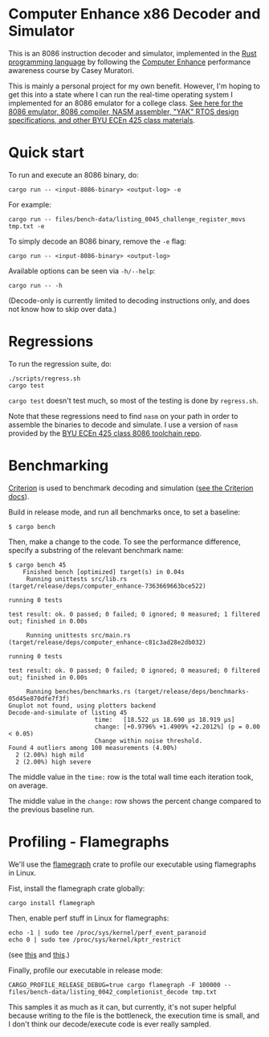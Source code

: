 # Computer Enhance x86 Decoder and Simulator

This is an 8086 instruction decoder and simulator, implemented in the [Rust
programming language][5] by following the [Computer Enhance][1] performance
awareness course by Casey Muratori.

This is mainly a personal project for my own benefit. However, I'm hoping to get
this into a state where I can run the real-time operating system I implemented
for an 8086 emulator for a college class. [See here for the 8086 emulator, 8086
compiler, NASM assembler, "YAK" RTOS design specifications, and other BYU ECEn
425 class materials][4].


# Quick start

To run and execute an 8086 binary, do:

```
cargo run -- <input-8086-binary> <output-log> -e
```

For example:

```
cargo run -- files/bench-data/listing_0045_challenge_register_movs tmp.txt -e
```

To simply decode an 8086 binary, remove the `-e` flag:

```
cargo run -- <input-8086-binary> <output-log>
```

Available options can be seen via `-h/--help`:
```
cargo run -- -h
```

(Decode-only is currently limited to decoding instructions only, and does not
know how to skip over data.)


# Regressions

To run the regression suite, do:

```
./scripts/regress.sh
cargo test
```

`cargo test` doesn't test much, so most of the testing is done by `regress.sh`.

Note that these regressions need to find `nasm` on your path in order to
assemble the binaries to decode and simulate. I use a version of `nasm` provided
by the [BYU ECEn 425 class 8086 toolchain repo][4].


# Benchmarking

[Criterion][2] is used to benchmark decoding and simulation
([see the Criterion docs][3]).

Build in release mode, and run all benchmarks once, to set a baseline:

```
$ cargo bench
```

Then, make a change to the code. To see the performance difference, specify a
substring of the relevant benchmark name:

```
$ cargo bench 45
    Finished bench [optimized] target(s) in 0.04s
     Running unittests src/lib.rs (target/release/deps/computer_enhance-7363669663bce522)

running 0 tests

test result: ok. 0 passed; 0 failed; 0 ignored; 0 measured; 1 filtered out; finished in 0.00s

     Running unittests src/main.rs (target/release/deps/computer_enhance-c81c3ad28e2db032)

running 0 tests

test result: ok. 0 passed; 0 failed; 0 ignored; 0 measured; 0 filtered out; finished in 0.00s

     Running benches/benchmarks.rs (target/release/deps/benchmarks-05d45e870dfe7f3f)
Gnuplot not found, using plotters backend
Decode-and-simulate of listing 45
                        time:   [18.522 µs 18.690 µs 18.919 µs]
                        change: [+0.9796% +1.4909% +2.2012%] (p = 0.00 < 0.05)
                        Change within noise threshold.
Found 4 outliers among 100 measurements (4.00%)
  2 (2.00%) high mild
  2 (2.00%) high severe
```

The middle value in the `time:` row is the total wall time each iteration took,
on average.

The middle value in the `change:` row shows the percent change compared to the
previous baseline run.


# Profiling - Flamegraphs

We'll use the [flamegraph][6] crate to profile our executable using flamegraphs
in Linux.

Fist, install the flamegraph crate globally:

```shell
cargo install flamegraph
```

Then, enable perf stuff in Linux for flamegraphs:

```shell
echo -1 | sudo tee /proc/sys/kernel/perf_event_paranoid
echo 0 | sudo tee /proc/sys/kernel/kptr_restrict
```
(see [this][7] and [this][8].)

Finally, profile our executable in release mode:

```shell
CARGO_PROFILE_RELEASE_DEBUG=true cargo flamegraph -F 100000 -- files/bench-data/listing_0042_completionist_decode tmp.txt
```

This samples it as much as it can, but currently, it's not super helpful because
writing to the file is the bottleneck, the execution time is small, and I don't
think our decode/execute code is ever really sampled.

[1]: https://www.computerenhance.com/
[2]: https://github.com/bheisler/criterion.rs
[3]: https://bheisler.github.io/criterion.rs/book/index.html
[4]: https://github.com/hintron/8086-toolchain
[5]: https://www.rust-lang.org/
[6]: https://github.com/flamegraph-rs/flamegraph
[7]: https://github.com/flamegraph-rs/flamegraph#enabling-perf-for-use-by-unprivileged-users
[8]: https://users.rust-lang.org/t/flamegraph-shows-every-caller-is-unknown/52408/2
